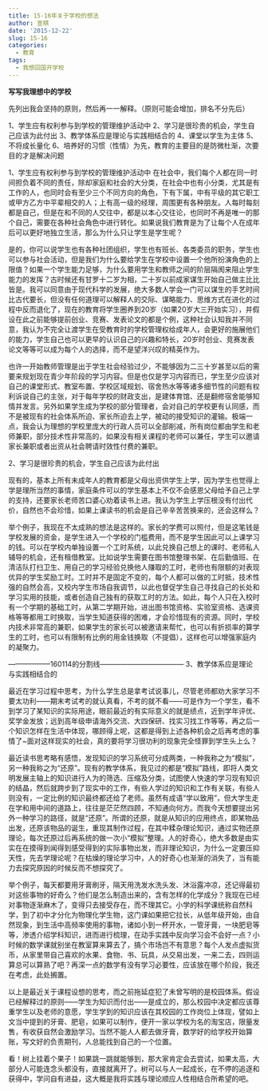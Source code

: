 ```yaml
---
title: 15-16年关于学校的想法
author: 宣棋
date: '2015-12-22'
slug: 15-16
categories:
  - 教育
tags:
  - 我想回国开学校
---
```

**写写我理想中的学校**

先列出我会坚持的原则，然后再一一解释。（原则可能会增加，排名不分先后）

1、学生应有权利参与到学校的管理维护活动中
2、学习是很珍贵的机会，学生自己应该为此付出
3、教学体系应是理论与实践相结合的
4、课堂以学生为主体
5、不将成长量化
6、培养好的习惯（性情）为先，教育的主要目的是防微杜渐，次要目的才是解决问题

1、学生应有权利参与到学校的管理维护活动中
在社会中，我们每个人都在同一时间担负着不同的责任，除却家庭和社会的大分类，在社会中也有小分类，尤其是有工作的人，也同时会有至少三个不同方向的角色，下有下属，中有平级的其它职工或甲方乙方中平辈相交的人；上有高一级的经理，周围更有各种朋友。人每时每刻都是自己，但是在和不同的人交往中，都是以本心交往论，也同时不再是唯一的那个自己，需要在各种社会角色中进行转化。如果说我们教育是为了让每个人在成年后可以更好地独立生活，那么为什么只让学生是学生呢？

是的，你可以说学生也有各种社团组织，学生也有班长、各类委员的职务，学生也可以参与社会活动，但是我们为什么要给学生在学校中设置一个他所扮演角色的上限值？如果一个学生能力足够，为什么要用学生和教师之间的阶层隔阂来阻止学生能力的发挥？古时候还有甘罗十二岁为相，二十岁以前成家谋生开始自己做主比比皆是。我可以同意由于现代科学的发展，绝大多数人学会一门可以谋生的手艺时间比古代要长，但没有任何道理可以解释人的交际、谋略能力、思维方式在进化的过程中反而退化了，现在的教育将学生圈养到20岁（如果20岁大三开始实习），并假设在此之前能够提前创业、竞赛、发表论文的都是个例，这种社会认知我并不同意，我认为不完全让渡学生在受教育时的学校管理权给成年人，会更好的施展他们的能力，学生自己也可以更早的认识自己的兴趣和特长，20岁时创业、竞赛发表论文等等可以成为每个人的选择，而不是望洋兴叹的精英作为。

也许一开始教师管理是出于学生社会经验过少，不能够因为二三十岁甚至以后的需要来规划现在青少年阶段的学习内容。但是也仅是学习内容而已，学生至少应该对自己的课堂形式、教室布置、学校区域规划、宿舍热水等等诸多细节性的问题有权利诉说自己的主张，对于每年学校的财政支出，是建体育馆、还是翻修宿舍能够知情并发言。另外如果学生成为学校的部分管理者，会对自己的学校更有认同感，而不是被现有的社会体系所迫、家长所迫去上学，被动的接受知识的灌输。极端一点，我会认为理想的学校里庞大的行政人员可以全部削减，所有岗位都由学生和老师兼职，部分技术性非常高的，如果没有相关课程的老师可以兼任，学生可以邀请家长兼职或者出资从社会聘请时效性付费的兼职。

2、学习是很珍贵的机会，学生自己应该为此付出

现有的，基本上所有未成年人的教育都是父母出资供学生上学，因为学生也觉得上学是理所当然的事情，家庭条件可以的学生基本上不仅不会感恩父母给予自己上学的支持，还要家长老师苦口婆心劝着读书上进。我认为学生上学压根没有付出代价，自然也不会珍惜，如果上课读书的机会是自己辛辛苦苦换来的，还会这样么？

举个例子，我现在不太成熟的想法是这样的。家长的学费可以照付，但是这笔钱是学校发展的资金，是学生进入一个学校的门槛费用，而不是学生因此可以上课学习的钱。可以在学校内单独设置一个工时系统，以此兑换自己想上的课时、老师私人辅导的机会，还有租借教室。比如说学生需要在图书馆整理书架、在后勤值班、在清洁队打扫卫生、用自己的学习经验兑换他人赚取的工时，老师也有限额的对表现优异的学生奖励工时。工时并不是固定不变的，每个人都可以做的工时抵，技术性强的自然会高，又校内学生市场自我调节，以此也督促学生自己寻找自己的长处和学习实用的技能，或者创造自己独有的获取工时的方法。如此，每个人只在入校时有一个学期的基础工时，从第二学期开始，进出图书馆资格、实验室资格、选课资格等等都用工时换取，当学生知道获得的困难，才会珍惜现有的资源。同时，学校内技术非常高的兼职，如果学生的家长可以被邀请来帮忙，也可以有折损率的算学生的工时，也可以有限制有比例的用金钱换取（不提倡），这样也可以增强家庭内的凝聚力。

——————160114的分割线————————————
3、教学体系应是理论与实践相结合的

最近在学习过程中思考，为什么学生总是拿考试说事儿，尽管老师都劝大家学习不要太功利——期末考试考的就认真看，不考的就不看——可是作为一个学生，看不到学习了某知识的实际用途，眼前最近的有实际意义的就是绩点，近到学年评优、奖学金发放；远到高年级申请海外交流、大四保研、找实习找工作等等，再之后一个知识怎样在生活中体现，哪顾得上呢，这都是得到上述各种机会之后再考虑的事情了~面对这样现实的社会，真的要将学习很功利的现象完全怪罪到学生头上么？

最近读书思考略有感悟，发现知识的学习系统可分成两类，一种我称之为“模拟”，另一种我称之为“还原”。现有的教学体系，我见过的都是“模拟”路线，即将人类文明发展主轴上的知识进行人为的筛选、压缩及分类，试图使人快速的学习现有知识的结晶，然后就跨步到了现实中的工作，有些人学过的知识和工作有关联，有些人则没有，一定比例的知识最终都还给了老师。虽然有成语“学以致用”，但大学生走在学和用中间的道路上，往往是茫茫然四顾，不知通向何方。而我今天想要提出另外一种学习的路径，就是“还原”。所谓的还原，就是从知识的应用终点，即某物品出发，还原该物品的诞生，重现其制作过程，在其中糅杂理论知识，通过实物还原理论，每次还原过后再系统的做一次小“模拟”整理。人的好奇心，绝大多数是由实实在在摸得到闻得到感受得到的实际事物出发，而非理论知识，为什么一定要压抑天性，先去学理论呢？在枯燥的理论学习中，人的好奇心也渐渐的消失了，当有能力去探究原因的时候反而不想探究了。

举个例子，每天都要用牙膏刷牙，隔天用洗发水洗头发、沐浴露冲凉，还记得最初对这些事物的好奇么？他们是怎么制造出来的，含有怎样的化学成分？我现在已经对事物逐渐麻木了，变得只去接受存在，而不理其它。小学的科学课统称自然科学，到了初中才分化为物理化学生物，这门课如果把它拉长，从低年级开始，由自然现象，到生活中高频率使用的事物，诸如小到一杯开水，一管牙膏，一块肥皂等等，渗透介绍学科知识，进而进行梳理，在动手实践中反向学习会不会好一点？小时候的数学课就别坐在教室算来算去了，搞个市场岂不有意思？每个人发点虚拟货币，从家里带自己喜欢的水果、食物、书、玩具，从交易出发，一来二去，四则运算总可以算熟了吧？再深一点的数学有没有学习必要性，应该放在哪个阶段，我还在考虑，此处搁置。

以上是最近关于课程设想的思考，而之前拖延症犯了未曾写明的是校园体系。假设已经解释过的原则——学生为知识而付出——是成立的，那么校园中决定都应该尊重学生以及老师的意愿，学生学到的知识应该在其校园的工作岗位上体现，譬如上文当中提到的牙膏、肥皂，如果可以制作，便开一家以学校为名的淘宝店，限量发售，有收获自然会激励学习。当然不能人人都去做牙膏，数学好的给学校开始算账，写文好的负责期刊，人总能找到自己的一个位置。

看！树上挂着个果子！如果跳一跳就能够到，那大家肯定会去尝试，如果太高，大部分人可能连念头都没有，直接就离开了。树可以与人一起成长，在不停的追逐和获得中，学问自有进益，这大概是我将实践与理论顺应人性相结合所希望的吧。